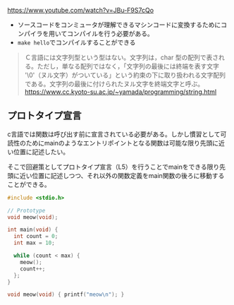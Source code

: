 https://www.youtube.com/watch?v=JBu-F9S7cQo

- ソースコードをコンミュータが理解できるマシンコードに変換するためにコンパイラを用いてコンパイルを行う必要がある。
- `make hello`でコンパイルすることができる

> Ｃ言語には文字列型という型はない。文字列は，char 型の配列で表される。ただし，単なる配列ではなく，「文字列の最後には終端を表す文字 '\0'（ヌル文字）がついている」という約束の下に取り扱われる文字配列である。文字列の最後に付けられたヌル文字を終端文字と呼ぶ。
> https://www.cc.kyoto-su.ac.jp/~yamada/programming/string.html

## プロトタイプ宣言
c言語では関数は呼び出す前に宣言されている必要がある。しかし慣習として可読性のためにmainのようなエントリポイントとなる関数は可能な限り先頭に近い位置に記述したい。

そこで回避策としてプロトタイプ宣言（L5）を行うことでmainをできる限り先頭に近い位置に記述しつつ、それ以外の関数定義をmain関数の後ろに移動することができる。

```c
#include <stdio.h>

// Prototype
void meow(void);

int main(void) {
  int count = 0;
  int max = 10;

  while (count < max) {
    meow();
    count++;
  };
}

void meow(void) { printf("meow\n"); }
```
